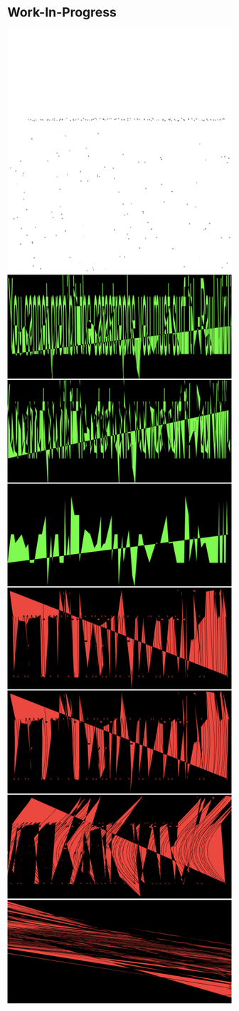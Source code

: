 
# Work-In-Progress
<img src="run_1.png">








<img src="run_2.png">








<img src="text to point_1.png">








<img src="text to point_2.png">








<img src="text to point_3.png">








<img src="text to point_4.png">








<img src="text to point_5.png">








<img src="text to point_6.png">








<img src="text to point_7.png">

